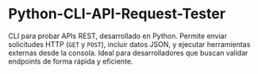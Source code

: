 # Python-CLI-API-Request-Tester
CLI para probar APIs REST, desarrollado en Python. Permite enviar solicitudes HTTP (`GET` y `POST`), incluir datos JSON, y ejecutar herramientas externas desde la consola. Ideal para desarrolladores que buscan validar endpoints de forma rápida y eficiente.
